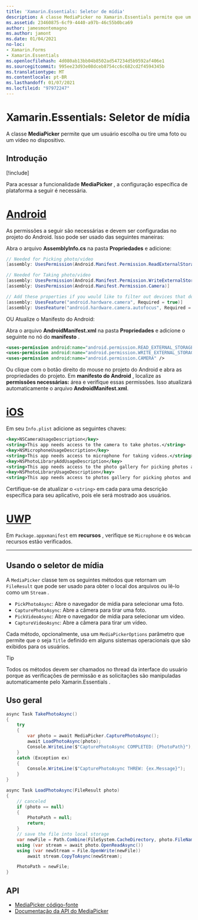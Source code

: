 ```yaml
---
title: 'Xamarin.Essentials: Seletor de mídia'
description: A classe MediaPicker no Xamarin.Essentials permite que um usuário escolha ou tire uma foto ou um vídeo no dispositivo.
ms.assetid: 23460875-6cf9-4440-a97b-46c55b0bca69
author: jamesmontemagno
ms.author: jamont
ms.date: 01/04/2021
no-loc:
- Xamarin.Forms
- Xamarin.Essentials
ms.openlocfilehash: 4d080ab13bb04b8502ad547234d5b9592af406e1
ms.sourcegitcommit: 995ee23d93e08dceb8754cc6c682cd2f4594345b
ms.translationtype: MT
ms.contentlocale: pt-BR
ms.lasthandoff: 01/07/2021
ms.locfileid: "97972247"
---
```

# <a name="no-locxamarinessentials-media-picker"></a>Xamarin.Essentials: Seletor de mídia

A classe **MediaPicker** permite que um usuário escolha ou tire uma foto ou um vídeo no dispositivo.

## <a name="get-started"></a>Introdução

[!include[](~/essentials/includes/get-started.md)]

Para acessar a funcionalidade **MediaPicker** , a configuração específica de plataforma a seguir é necessária.

# <a name="android"></a>[Android](#tab/android)

As permissões a seguir são necessárias e devem ser configuradas no projeto do Android. Isso pode ser usado das seguintes maneiras:

Abra o arquivo **AssemblyInfo.cs** na pasta **Propriedades** e adicione:

```csharp
// Needed for Picking photo/video
[assembly: UsesPermission(Android.Manifest.Permission.ReadExternalStorage)]

// Needed for Taking photo/video
[assembly: UsesPermission(Android.Manifest.Permission.WriteExternalStorage)]
[assembly: UsesPermission(Android.Manifest.Permission.Camera)]

// Add these properties if you would like to filter out devices that do not have cameras, or set to false to make them optional
[assembly: UsesFeature("android.hardware.camera", Required = true)]
[assembly: UsesFeature("android.hardware.camera.autofocus", Required = true)]
```

OU Atualize o Manifesto do Android:

Abra o arquivo **AndroidManifest.xml** na pasta **Propriedades** e adicione o seguinte no nó do **manifesto** .

```xml
<uses-permission android:name="android.permission.READ_EXTERNAL_STORAGE" />
<uses-permission android:name="android.permission.WRITE_EXTERNAL_STORAGE" />
<uses-permission android:name="android.permission.CAMERA" />
```

Ou clique com o botão direito do mouse no projeto do Android e abra as propriedades do projeto. Em **manifesto do Android** , localize as **permissões necessárias:** área e verifique essas permissões. Isso atualizará automaticamente o arquivo **AndroidManifest.xml**.

# <a name="ios"></a>[iOS](#tab/ios)

Em seu `Info.plist` adicione as seguintes chaves:

```xml
<key>NSCameraUsageDescription</key>
<string>This app needs access to the camera to take photos.</string>
<key>NSMicrophoneUsageDescription</key>
<string>This app needs access to microphone for taking videos.</string>
<key>NSPhotoLibraryAddUsageDescription</key>
<string>This app needs access to the photo gallery for picking photos and videos.</string>
<key>NSPhotoLibraryUsageDescription</key>
<string>This app needs access to photos gallery for picking photos and videos.</string>
```

Certifique-se de atualizar o `<string>` em cada para uma descrição específica para seu aplicativo, pois ele será mostrado aos usuários.

# <a name="uwp"></a>[UWP](#tab/uwp)

Em `Package.appxmanifest` em **recursos** , verifique se `Microphone` e os `Webcam` recursos estão verificados.

-----

## <a name="using-media-picker"></a>Usando o seletor de mídia

A `MediaPicker` classe tem os seguintes métodos que retornam um `FileResult` que pode ser usado para obter o local dos arquivos ou lê-lo como um `Stream` .

* `PickPhotoAsync`: Abre o navegador de mídia para selecionar uma foto.
* `CapturePhotoAsync`: Abre a câmera para tirar uma foto.
* `PickVideoAsync`: Abre o navegador de mídia para selecionar um vídeo.
* `CaptureVideoAsync`: Abre a câmera para tirar um vídeo.

Cada método, opcionalmente, usa um `MediaPickerOptions` parâmetro que permite que o seja `Title` definido em alguns sistemas operacionais que são exibidos para os usuários.

> [!TIP]
> Todos os métodos devem ser chamados no thread da interface do usuário porque as verificações de permissão e as solicitações são manipuladas automaticamente pelo Xamarin.Essentials .

## <a name="general-usage"></a>Uso geral

```csharp
async Task TakePhotoAsync()
{
    try
    {
        var photo = await MediaPicker.CapturePhotoAsync();
        await LoadPhotoAsync(photo);
        Console.WriteLine($"CapturePhotoAsync COMPLETED: {PhotoPath}");
    }
    catch (Exception ex)
    {
        Console.WriteLine($"CapturePhotoAsync THREW: {ex.Message}");
    }
}

async Task LoadPhotoAsync(FileResult photo)
{
    // canceled
    if (photo == null)
    {
        PhotoPath = null;
        return;
    }
    // save the file into local storage
    var newFile = Path.Combine(FileSystem.CacheDirectory, photo.FileName);
    using (var stream = await photo.OpenReadAsync())
    using (var newStream = File.OpenWrite(newFile))
        await stream.CopyToAsync(newStream);

    PhotoPath = newFile;
}
```


## <a name="api"></a>API

- [MediaPicker código-fonte](https://github.com/xamarin/Essentials/tree/main/Xamarin.Essentials/MediaPicker)
- [Documentação da API do MediaPicker](xref:Xamarin.Essentials.MediaPicker)
